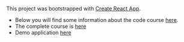 This project was bootstrapped with [Create React App](https://github.com/facebookincubator/create-react-app).

- Below you will find some information about the code course [here](https://github.com/eggheadio-projects/egghead_react_redux_course/tree/01-bootstrap).
- The complete course is [here](https://egghead.io/lessons/react-bootstrap-a-react-application-with-yarn-create-react-app)
- Demo application [here](https://redux-course-ybdcaolbic.now.sh/)
